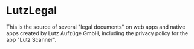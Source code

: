 # LutzLegal

This is the source of several "legal documents" on web apps and native apps created by Lutz Aufzüge GmbH, including the privacy policy for the app "Lutz Scanner".
